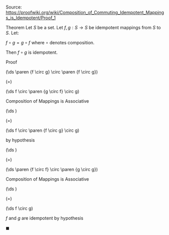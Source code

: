 # 

Source: https://proofwiki.org/wiki/Composition_of_Commuting_Idempotent_Mappings_is_Idempotent/Proof_1

Theorem
Let $S$ be a set.
Let $f, g: S \to S$ be idempotent mappings from $S$ to $S$.
Let:

$f \circ g = g \circ f$
where $\circ$ denotes composition.

Then $f \circ g$ is idempotent.


Proof













\(\ds \paren {f \circ g} \circ \paren {f \circ g}\)

\(=\)







\(\ds f \circ \paren {g \circ f} \circ g\)





Composition of Mappings is Associative














\(\ds \)

\(=\)







\(\ds f \circ \paren {f \circ g} \circ g\)





by hypothesis














\(\ds \)

\(=\)







\(\ds \paren {f \circ f} \circ \paren {g \circ g}\)





Composition of Mappings is Associative














\(\ds \)

\(=\)







\(\ds f \circ g\)





$f$ and $g$ are idempotent by hypothesis



$\blacksquare$





